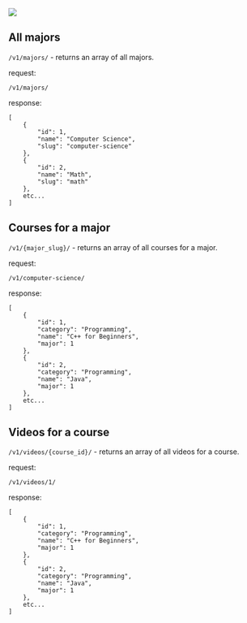 ![](http://i.imgur.com/w9HxHbI.png)


## All majors

`/v1/majors/` - returns an array of all majors.

request:
```
/v1/majors/
```

response:
```
[
    {
        "id": 1,
        "name": "Computer Science",
        "slug": "computer-science"
    },
    {
        "id": 2,
        "name": "Math",
        "slug": "math"
    },
    etc...
]
```


## Courses for a major

`/v1/{major_slug}/` - returns an array of all courses for a major.

request:
```
/v1/computer-science/
```

response:
```
[
    {
        "id": 1,
        "category": "Programming",
        "name": "C++ for Beginners",
        "major": 1
    },
    {
        "id": 2,
        "category": "Programming",
        "name": "Java",
        "major": 1
    },
    etc...
]
```


## Videos for a course

`/v1/videos/{course_id}/` - returns an array of all videos for a course.

request:
```
/v1/videos/1/
```

response:
```
[
    {
        "id": 1,
        "category": "Programming",
        "name": "C++ for Beginners",
        "major": 1
    },
    {
        "id": 2,
        "category": "Programming",
        "name": "Java",
        "major": 1
    },
    etc...
]
```
